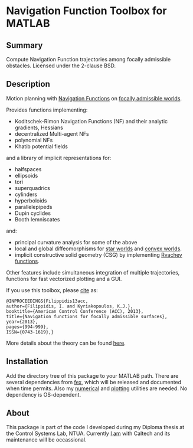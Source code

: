 # Navigation Function Toolbox for MATLAB

## Summary
Compute Navigation Function trajectories among focally admissible obstacles.
Licensed under the 2-clause BSD.

## Description
Motion planning with [Navigation Functions](http://www.sciencedirect.com/science/article/pii/019688589090017S) on [focally admissible worlds](http://ieeexplore.ieee.org/xpls/abs_all.jsp?arnumber=6579966). 


Provides functions implementing:

- Koditschek-Rimon Navigation Functions (NF) and their analytic gradients, Hessians
- decentralized Multi-agent NFs
- polynomial NFs
- Khatib potential fields

and a library of implicit representations for:

- halfspaces
- ellipsoids
- tori
- superquadrics
- cylinders
- hyperboloids
- parallelepipeds
- Dupin cyclides
- Booth lemniscates

and:

- principal curvature analysis for some of the above
- local and global diffeomorphisms for [star worlds](http://www.jstor.org/stable/2001835) and [convex worlds](http://ieeexplore.ieee.org/xpls/abs_all.jsp?arnumber=4543782).
- implicit constructive solid geometry (CSG) by implementing [Rvachev functions](https://en.wikipedia.org/wiki/Rvachev_function).

Other features include simultaneous integration of multiple trajectories, functions for fast vectorized plotting and a GUI.

If you use this toolbox, please [cite](http://ieeexplore.ieee.org/xpl/articleDetails.jsp?tp=&arnumber=6579966&queryText%3Dfilippidis+kyriakopoulos) as:

```
@INPROCEEDINGS{Filippidis13acc,
author={Filippidis, I. and Kyriakopoulos, K.J.},
booktitle={American Control Conference (ACC), 2013},
title={Navigation functions for focally admissible surfaces},
year={2013},
pages={994-999},
ISSN={0743-1619},}
```
More details about the theory can be found [here](http://www.cds.caltech.edu/~ifilippi/pubs/2012_filippidis_acc_tr.pdf).

## Installation
Add the directory tree of this package to your MATLAB path.
There are several dependencies from [fex](http://www.mathworks.com/matlabcentral/), which will be released and documented when time permits.
Also my [numerical](https://github.com/johnyf/numerical_utils) and [plotting](https://github.com/johnyf/plot_utils) utilities are needed.
No dependency is OS-dependent.

## About
This package is part of the code I developed during my Diploma thesis at the Control Systems Lab, NTUA.
Currently [I am](http://www.cds.caltech.edu/~ifilippi/) with Caltech and its maintenance will be occassional.
